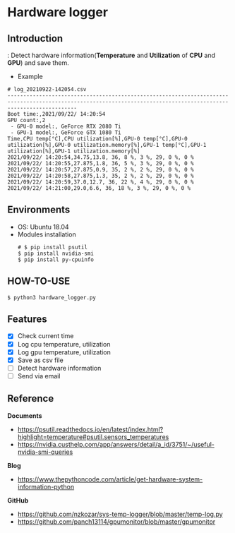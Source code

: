 # Hardware logger

## Introduction
: Detect hardware information(**Temperature** and **Utilization** of **CPU** and **GPU**) and save them.   

* Example
```csv
# log_20210922-142054.csv
------------------------------------------------------------------------------------------------------------------------------------------------------------------
Boot time:,2021/09/22/ 14:20:54
GPU count:,2
 - GPU-0 model:, GeForce RTX 2080 Ti
 - GPU-1 model:, GeForce GTX 1080 Ti
Time,CPU temp[°C],CPU utilization[%],GPU-0 temp[°C],GPU-0 utilization[%],GPU-0 utilization.memory[%],GPU-1 temp[°C],GPU-1 utilization[%],GPU-1 utilization.memory[%]
2021/09/22/ 14:20:54,34.75,13.8, 36, 8 %, 3 %, 29, 0 %, 0 %
2021/09/22/ 14:20:55,27.875,1.8, 36, 5 %, 3 %, 29, 0 %, 0 %
2021/09/22/ 14:20:57,27.875,0.9, 35, 2 %, 2 %, 29, 0 %, 0 %
2021/09/22/ 14:20:58,27.875,1.3, 35, 2 %, 2 %, 29, 0 %, 0 %
2021/09/22/ 14:20:59,37.0,12.7, 36, 22 %, 4 %, 29, 0 %, 0 %
2021/09/22/ 14:21:00,29.0,6.6, 36, 18 %, 3 %, 29, 0 %, 0 %
```

## Environments
* OS: Ubuntu 18.04
* Modules installation
  ```shell
  # $ pip install psutil
  $ pip install nvidia-smi
  $ pip install py-cpuinfo
  ```

## HOW-TO-USE
```shell
$ python3 hardware_logger.py
```

## Features
- [x] Check current time
- [x] Log cpu temperature, utilization
- [x] Log gpu temperature, utilization
- [x] Save as csv file
- [ ] Detect hardware information
- [ ] Send via email

## Reference
**Documents**
 - https://psutil.readthedocs.io/en/latest/index.html?highlight=temperature#psutil.sensors_temperatures
 - https://nvidia.custhelp.com/app/answers/detail/a_id/3751/~/useful-nvidia-smi-queries

**Blog**
 - https://www.thepythoncode.com/article/get-hardware-system-information-python

**GitHub**
 - https://github.com/nzkozar/sys-temp-logger/blob/master/temp-log.py
 - https://github.com/panch13114/gpumonitor/blob/master/gpumonitor